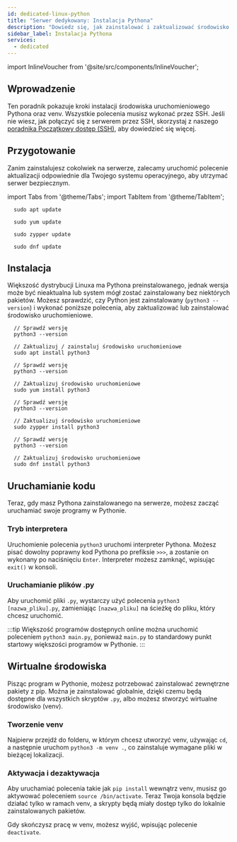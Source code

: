 ```yaml
---
id: dedicated-linux-python
title: "Serwer dedykowany: Instalacja Pythona"
description: "Dowiedz się, jak zainstalować i zaktualizować środowisko uruchomieniowe Pythona na różnych dystrybucjach Linuxa, aby zapewnić bezpieczne i aktualne środowisko → Sprawdź teraz"
sidebar_label: Instalacja Pythona
services:
  - dedicated
---
```


import InlineVoucher from '@site/src/components/InlineVoucher';

## Wprowadzenie

Ten poradnik pokazuje kroki instalacji środowiska uruchomieniowego Pythona oraz venv. Wszystkie polecenia musisz wykonać przez SSH. Jeśli nie wiesz, jak połączyć się z serwerem przez SSH, skorzystaj z naszego [poradnika Początkowy dostęp (SSH)](vserver-linux-ssh.md), aby dowiedzieć się więcej.

<InlineVoucher />

## Przygotowanie

Zanim zainstalujesz cokolwiek na serwerze, zalecamy uruchomić polecenie aktualizacji odpowiednie dla Twojego systemu operacyjnego, aby utrzymać serwer bezpiecznym.

import Tabs from '@theme/Tabs';
import TabItem from '@theme/TabItem';

<Tabs>
<TabItem value="ubuntu-debian" label="Ubuntu & Debian" default>

```
  sudo apt update
```

</TabItem>
<TabItem value="centos" label="CentOS">

```
  sudo yum update
```

</TabItem>
<TabItem value="opensuse" label="OpenSUSE">

```
  sudo zypper update
```

</TabItem>
<TabItem value="fedora" label="Fedora">

```
  sudo dnf update
```

</TabItem>
</Tabs>

## Instalacja

Większość dystrybucji Linuxa ma Pythona preinstalowanego, jednak wersja może być nieaktualna lub system mógł zostać zainstalowany bez niektórych pakietów. Możesz sprawdzić, czy Python jest zainstalowany (`python3 --version`) i wykonać poniższe polecenia, aby zaktualizować lub zainstalować środowisko uruchomieniowe.

<Tabs>
<TabItem value="ubuntu-debian" label="Ubuntu & Debian" default>

```
  // Sprawdź wersję
  python3 --version

  // Zaktualizuj / zainstaluj środowisko uruchomieniowe
  sudo apt install python3
```

</TabItem>
<TabItem value="centos" label="CentOS">

```
  // Sprawdź wersję
  python3 --version

  // Zaktualizuj środowisko uruchomieniowe
  sudo yum install python3
```

</TabItem>
<TabItem value="opensuse" label="OpenSUSE">

```
  // Sprawdź wersję
  python3 --version

  // Zaktualizuj środowisko uruchomieniowe
  sudo zypper install python3
```

</TabItem>
<TabItem value="fedora" label="Fedora">

```
  // Sprawdź wersję
  python3 --version

  // Zaktualizuj środowisko uruchomieniowe
  sudo dnf install python3
```

</TabItem>
</Tabs>

## Uruchamianie kodu

Teraz, gdy masz Pythona zainstalowanego na serwerze, możesz zacząć uruchamiać swoje programy w Pythonie.

### Tryb interpretera

Uruchomienie polecenia `python3` uruchomi interpreter Pythona. Możesz pisać dowolny poprawny kod Pythona po prefiksie `>>>`, a zostanie on wykonany po naciśnięciu `Enter`. Interpreter możesz zamknąć, wpisując `exit()` w konsoli.

### Uruchamianie plików .py

Aby uruchomić pliki `.py`, wystarczy użyć polecenia `python3 [nazwa_pliku].py`, zamieniając `[nazwa_pliku]` na ścieżkę do pliku, który chcesz uruchomić.

:::tip
Większość programów dostępnych online można uruchomić poleceniem `python3 main.py`, ponieważ `main.py` to standardowy punkt startowy większości programów w Pythonie.
:::

## Wirtualne środowiska

Pisząc program w Pythonie, możesz potrzebować zainstalować zewnętrzne pakiety z pip. Można je zainstalować globalnie, dzięki czemu będą dostępne dla wszystkich skryptów `.py`, albo możesz stworzyć wirtualne środowisko (venv).

### Tworzenie venv

Najpierw przejdź do folderu, w którym chcesz utworzyć venv, używając `cd`, a następnie uruchom `python3 -m venv .`, co zainstaluje wymagane pliki w bieżącej lokalizacji.

### Aktywacja i dezaktywacja

Aby uruchamiać polecenia takie jak `pip install` wewnątrz venv, musisz go aktywować poleceniem `source /bin/activate`. Teraz Twoja konsola będzie działać tylko w ramach venv, a skrypty będą miały dostęp tylko do lokalnie zainstalowanych pakietów.

Gdy skończysz pracę w venv, możesz wyjść, wpisując polecenie `deactivate`.

<InlineVoucher />